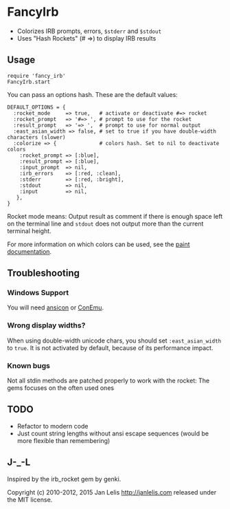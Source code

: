 # FancyIrb

*   Colorizes IRB prompts, errors, `$stderr` and `$stdout`
*   Uses "Hash Rockets" (# =>) to display IRB results


## Usage

    require 'fancy_irb'
    FancyIrb.start

You can pass an options hash. These are the default values:

    DEFAULT_OPTIONS = {
      :rocket_mode     => true,   # activate or deactivate #=> rocket
      :rocket_prompt   => '#=> ', # prompt to use for the rocket
      :result_prompt   => '=> ',  # prompt to use for normal output
      :east_asian_width => false, # set to true if you have double-width characters (slower)
      :colorize => {              # colors hash. Set to nil to deactivate colors
        :rocket_prompt => [:blue],
        :result_prompt => [:blue],
        :input_prompt  => nil,
        :irb_errors    => [:red, :clean],
        :stderr        => [:red, :bright],
        :stdout        => nil,
        :input         => nil,
       },
    }

Rocket mode means: Output result as comment if there is enough space left on
the terminal line and `stdout` does not output more than the current terminal
height.

For more information on which colors can be used, see the [paint
documentation](https://github.com/janlelis/paint).


## Troubleshooting
### Windows Support
You will need [ansicon](https://github.com/adoxa/ansicon) or [ConEmu](https://code.google.com/p/conemu-maximus5/).

### Wrong display widths?
When using double-width unicode chars, you should set `:east_asian_width` to
`true`. It is not activated by default, because of its performance impact.

### Known bugs
Not all stdin methods are patched properly to work with the rocket: The gems
focuses on the often used ones

## TODO
*   Refactor to modern code
*   Just count string lengths without ansi escape sequences (would be more
    flexible than remembering)


## J-_-L
Inspired by the irb_rocket gem by genki.

Copyright (c) 2010-2012, 2015 Jan Lelis <http://janlelis.com> released under
the MIT license.
